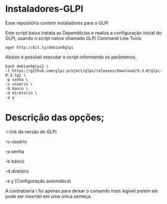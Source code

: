 # Instaladores-GLPI

Esse repositório contem instaladores para o GLPI

Este script baixa  instata as Dependêcias e  realiza a configuração inicial do GLPI, usando o script nativo chamado GLPi Command Line Tools

```
wget http://bit.ly/debian9glpi

```
Abaixo é possível executar o script informando os parâmetros.

```
bash debian9glpi2 \
-l https://github.com/glpi-project/glpi/releases/download/9.3.0/glpi-9.3.tgz \
-p senha \
-u usuario \
-b banco \
-d diretorio \
-a y
```

# Descrição das opções;
-l	link da versão do GLPI

-u	usuário

-p	senha

-b	banco

-d	diretório

-a	y (Configuração automática)

A contrabarra \ foi apenas para deixar o comando mais legível poŕem ele pode ser inserido em uma única senteça.
